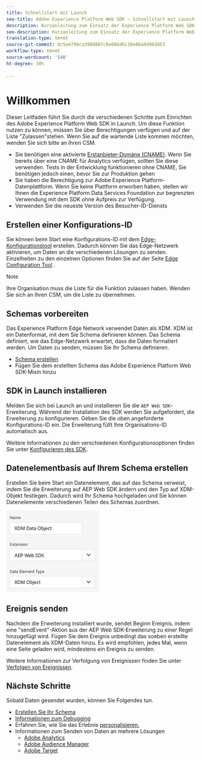 ```yaml
---
title: Schnellstart mit Launch
seo-title: Adobe Experience Platform Web SDK – Schnellstart mit Launch
description: Kurzanleitung zum Einsatz der Experience Platform Web SDK-Erweiterung zur Datenerfassung
seo-description: Kurzanleitung zum Einsatz der Experience Platform Web SDK-Erweiterung zur Datenerfassung
translation-type: tm+mt
source-git-commit: dc5ee796ca390d06fc8e08bd6c30e88a0d96dd53
workflow-type: tm+mt
source-wordcount: '548'
ht-degree: 30%

---
```



# Willkommen

Dieser Leitfaden führt Sie durch die verschiedenen Schritte zum Einrichten des Adobe Experience Platform Web SDK in Launch. Um diese Funktion nutzen zu können, müssen Sie über Berechtigungen verfügen und auf der Liste &quot;Zulassen&quot;stehen. Wenn Sie auf die wartende Liste kommen möchten, wenden Sie sich bitte an Ihren CSM.

- Sie benötigen eine aktivierte [Erstanbieter-Domäne (CNAME)](https://docs.adobe.com/content/help/de-DE/core-services/interface/ec-cookies/cookies-first-party.html). Wenn Sie bereits über eine CNAME für Analytics verfügen, sollten Sie diese verwenden. Tests in der Entwicklung funktionieren ohne CNAME, Sie benötigen jedoch einen, bevor Sie zur Produktion gehen
- Sie haben die Berechtigung zur Adobe Experience Platform-Datenplattform. Wenn Sie keine Plattform erworben haben, stellen wir Ihnen die Experience Platform Data Services Foundation zur begrenzten Verwendung mit dem SDK ohne Aufpreis zur Verfügung.
- Verwenden Sie die neueste Version des Besucher-ID-Diensts

## Erstellen einer Konfigurations-ID

Sie können beim Start eine Konfigurations-ID mit dem [Edge-Konfigurationstool](../fundamentals/edge-configuration.md) erstellen. Dadurch können Sie das Edge-Netzwerk aktivieren, um Daten an die verschiedenen Lösungen zu senden. Einzelheiten zu den einzelnen Optionen finden Sie auf der Seite [Edge Configuration Tool](../fundamentals/edge-configuration.md) .

>[!NOTE]
>
>Ihre Organisation muss die Liste für die Funktion zulassen haben. Wenden Sie sich an Ihren CSM, um die Liste zu übernehmen.

## Schemas vorbereiten

Das Experience Platform Edge Network verwendet Daten als XDM. XDM ist ein Datenformat, mit dem Sie Schema definieren können. Das Schema definiert, wie das Edge-Netzwerk erwartet, dass die Daten formatiert werden. Um Daten zu senden, müssen Sie Ihr Schema definieren.

- [Schema erstellen](../../xdm/tutorials/create-schema-ui.md)
- Fügen Sie dem erstellten Schema das Adobe Experience Platform Web SDK-Mixin hinzu

## SDK in Launch installieren

Melden Sie sich bei Launch an und installieren Sie die `AEP Web SDK`-Erweiterung. Während der Installation des SDK werden Sie aufgefordert, die Erweiterung zu konfigurieren. Geben Sie die oben angeforderte Konfigurations-ID ein. Die Erweiterung füllt Ihre Organisations-ID automatisch aus.

Weitere Informationen zu den verschiedenen Konfigurationsoptionen finden Sie unter [Konfigurieren des SDK](../fundamentals/configuring-the-sdk.md).

## Datenelementbasis auf Ihrem Schema erstellen

Erstellen Sie beim Start ein Datenelement, das auf das Schema verweist, indem Sie die Erweiterung auf AEP Web SDK ändern und den Typ auf XDM-Objekt festlegen. Dadurch wird Ihr Schema hochgeladen und Sie können Datenelemente verschiedenen Teilen des Schemas zuordnen.

![Datumselement beim Start](../../assets/edge_data_element.png)

## Ereignis senden

Nachdem die Erweiterung installiert wurde, sendet Beginn Ereignis, indem eine &quot;sendEvent&quot;-Aktion aus der AEP Web SDK-Erweiterung zu einer Regel hinzugefügt wird. Fügen Sie dem Ereignis unbedingt das soeben erstellte Datenelement als XDM-Daten hinzu. Es wird empfohlen, jedes Mal, wenn eine Seite geladen wird, mindestens ein Ereignis zu senden.

Weitere Informationen zur Verfolgung von Ereignissen finden Sie unter [Verfolgen von Ereignissen](../fundamentals/tracking-events.md).

## Nächste Schritte

Sobald Daten gesendet wurden, können Sie Folgendes tun.

- [Erstellen Sie Ihr Schema](https://docs.adobe.com/content/help/en/experience-platform/xdm/schema/composition.html)
- [Informationen zum Debugging](../fundamentals/debugging.md)
- Erfahren Sie, wie Sie das Erlebnis [personalisieren.](../fundamentals/rendering-personalization-content.md)
- Informationen zum Senden von Daten an mehrere Lösungen
   - [Adobe Analytics](../solution-specific/analytics/analytics-overview.md)
   - [Adobe Audience Manager](../solution-specific/audience-manager/audience-manager-overview.md)
   - [Adobe Target](../solution-specific/target/target-overview.md)
